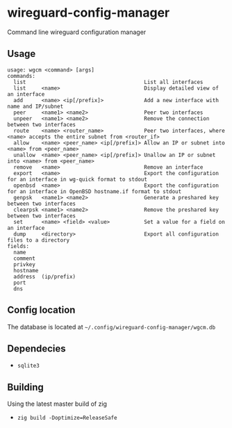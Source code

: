 # wireguard-config-manager
Command line wireguard configuration manager

## Usage
```
usage: wgcm <command> [args]
commands:
  list                                      List all interfaces
  list     <name>                           Display detailed view of an interface
  add      <name> <ip[/prefix]>             Add a new interface with name and IP/subnet
  peer     <name1> <name2>                  Peer two interfaces
  unpeer   <name1> <name2>                  Remove the connection between two interfaces
  route    <name> <router_name>             Peer two interfaces, where <name> accepts the entire subnet from <router_if>
  allow    <name> <peer_name> <ip[/prefix]> Allow an IP or subnet into <name> from <peer_name>
  unallow  <name> <peer_name> <ip[/prefix]> Unallow an IP or subnet into <name> from <peer_name>
  remove   <name>                           Remove an interface
  export   <name>                           Export the configuration for an interface in wg-quick format to stdout
  openbsd  <name>                           Export the configuration for an interface in OpenBSD hostname.if format to stdout
  genpsk   <name1> <name2>                  Generate a preshared key between two interfaces
  clearpsk <name1> <name2>                  Remove the preshared key between two interfaces
  set      <name> <field> <value>           Set a value for a field on an interface
  dump     <directory>                      Export all configuration files to a directory
fields:
  name
  comment
  privkey
  hostname
  address  (ip/prefix)
  port
  dns
```

## Config location

The database is located at `~/.config/wireguard-config-manager/wgcm.db`

## Dependecies
- `sqlite3`

## Building

Using the latest master build of zig
- `zig build -Doptimize=ReleaseSafe`
